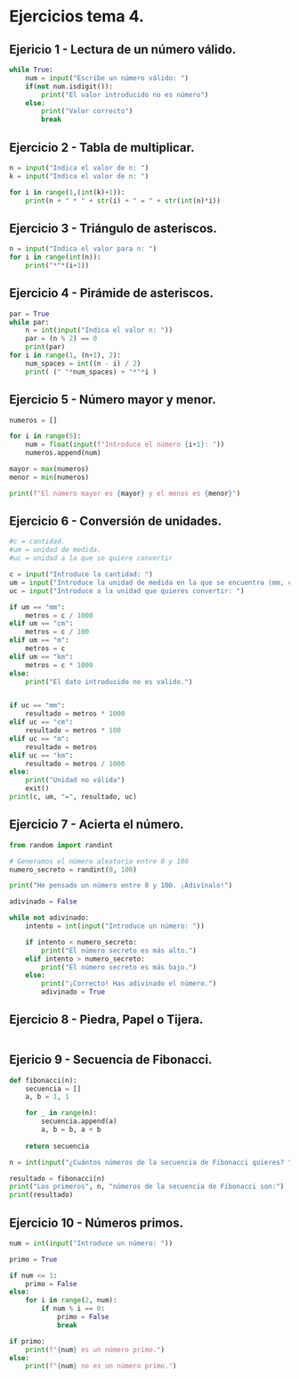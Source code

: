 # Ejercicios tema 4.

## Ejericio 1 - Lectura de un número válido.

```python
while True:
    num = input("Escribe un número válido: ")
    if(not num.isdigit()):
        print("El valor introducido no es número")
    else:
        print("Valor correcto")
        break
```

## Ejercicio 2 - Tabla de multiplicar.

```python
n = input("Indica el valor de n: ")
k = input("Indica el valor de n: ")

for i in range(1,(int(k)+1)):
    print(n + " * " + str(i) + " = " + str(int(n)*i))
```

## Ejercicio 3 - Triángulo de asteriscos.

```python
n = input("Indica el valor para n: ")
for i in range(int(n)):
    print("*"*(i+1))

```

## Ejercicio 4 - Pirámide de asteriscos.

```python
par = True
while par:
    n = int(input("Indica el valor n: "))
    par = (n % 2) == 0
    print(par)
for i in range(1, (n+1), 2):
    num_spaces = int((n - i) / 2)
    print( (" "*num_spaces) + "*"*i )
```

## Ejercicio 5 - Número mayor y menor.

```python
numeros = []

for i in range(5):
    num = float(input(f"Introduce el número {i+1}: "))
    numeros.append(num)

mayor = max(numeros)
menor = min(numeros)

print(f"El número mayor es {mayor} y el menos es {menor}")
```

## Ejercicio 6 - Conversión de unidades.

```python
#c = cantidad.
#um = unidad de medida.
#uc = unidad a la que se quiere convertir

c = input("Introduce la cantidad: ")
um = input("Introduce la unidad de medida en la que se encuentra (mm, cm, m o km): ")
uc = input("Introduce a la unidad que quieres convertir: ")

if um == "mm":
    metros = c / 1000
elif um == "cm":
    metros = c / 100
elif um == "m":
    metros = c
elif um == "km":
    metros = c * 1000
else:
    print("El dato introducido no es valido.")


if uc == "mm":
    resultado = metros * 1000
elif uc == "cm":
    resultado = metros * 100
elif uc == "m":
    resultado = metros
elif uc == "km":
    resultado = metros / 1000
else:
    print("Unidad no válida")
    exit()
print(c, um, "=", resultado, uc)
```

## Ejercicio 7 - Acierta el número.

```python
from random import randint

# Generamos el número aleatorio entre 0 y 100
numero_secreto = randint(0, 100)

print("He pensado un número entre 0 y 100. ¡Adivínalo!")

adivinado = False

while not adivinado:
    intento = int(input("Introduce un número: "))

    if intento < numero_secreto:
        print("El número secreto es más alto.")
    elif intento > numero_secreto:
        print("El número secreto es más bajo.")
    else:
        print("¡Correcto! Has adivinado el número.")
        adivinado = True
```

## Ejercicio 8 - Piedra, Papel o Tijera.
```python
```

## Ejericio 9 - Secuencia de Fibonacci.
```python
def fibonacci(n):
    secuencia = []
    a, b = 1, 1

    for _ in range(n):
        secuencia.append(a)
        a, b = b, a + b
    
    return secuencia

n = int(input("¿Cuántos números de la secuencia de Fibonacci quieres? "))

resultado = fibonacci(n)
print("Los primeros", n, "números de la secuencia de Fibonacci son:")
print(resultado)
```

## Ejercicio 10 - Números primos.

```python
num = int(input("Introduce un número: "))

primo = True

if num <= 1:
    primo = False
else:
    for i in range(2, num):
        if num % i == 0:
            primo = False
            break

if primo:
    print(f"{num} es un número primo.")
else:
    print(f"{num} no es un número primo.")
```